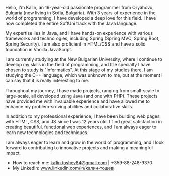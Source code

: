 Hello, I'm Kalin, an 19-year-old passionate programmer from Oryahovo, Bulgaria (now living in Sofia, Bulgaria). With 3 years of experience in the world of programming, I have developed a deep love for this field. I have now completed the entire SoftUni track with the Java language.

My expertise lies in Java, and I have hands-on experience with various frameworks and technologies, including Spring (Spring MVC, Spring Boot, Spring Security). I am also proficient in HTML/CSS and have a solid foundation in Vanilla JavaScript.

I am currently studying at the New Bulgarian University, where I continue to develop my skills in the field of programming, and the specialty I have chosen to study is "Informatics". At this stage of my studies there, I am studying the C++ language, which was unknown to me, but at the moment I can say that it is really interesting to me.

Throughout my journey, I have made projects, ranging from small-scale to large-scale, all developed using Java (and one with PHP). These projects have provided me with invaluable experience and have allowed me to enhance my problem-solving abilities and collaborative skills.

In addition to my professional experience, I have been building web pages with HTML, CSS, and JS since I was 12 years old. I find great satisfaction in creating beautiful, functional web experiences, and I am always eager to learn new technologies and techniques.

I am always eager to learn and grow in the world of programming, and I look forward to contributing to innovative projects and making a meaningful impact.

-  How to reach me: kalin.toshev84@gmail.com | +359-88-248-9370
-  My LinkedIn: www.linkedin.com/in/калин-тошев

